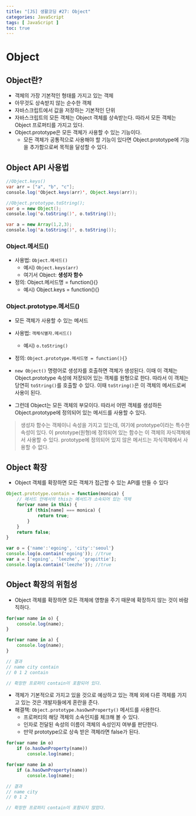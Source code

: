 ```yaml
---
title: "[JS] 생활코딩 #27: Object"
categories: JavaScript
tags: [ JavaScript ]
toc: true
---
```


# Object

## Object란?

- 객체의 가장 기본적인 형태를 가지고 있는 객체
- 아무것도 상속받지 않는 순수한 객체
- 자바스크립트에서 값을 저장하는 기본적인 단위
- 자바스크립트의 모든 객체는 Object 객체를 상속받는다. 따라서 모든 객체는 Object 프로퍼티를 가지고 있다.
- Object.prototype은 모든 객체가 사용할 수 있는 기능이다. 
  - 모든 객체가 공통적으로 사용해야 할 기능이 있다면 Object.prototype에 기능을 추가함으로써 목적을 달성할 수 있다.

 

## Object API 사용법

```java
//Object.keys()
var arr = ["a", "b", "c"];
console.log('Object.keys(arr)', Object.keys(arr));

//Object.prototype.toString();
var o = new Object();
console.log('o.toString()', o.toString());

var a = new Array(1,2,3);
console.log('a.toString()', o.toString());
```

### Object.메서드()

- 사용법: `Object.메서드()`
  - 예시) `Object.keys(arr)`
  - 여기서 Object: **생성자 함수**
- 정의: Object.메서드명 = function(){}
  - 예시) Object.keys = function(){}

### Object.prototype.메서드()

- 모든 객체가 사용할 수 있는 메서드

- 사용법: `객체식별자.메서드()`
  - 예시) `o.toString()`
- 정의: `Object.prototype.메서드명 = function(){}`

- `new Object()` 명령어로 생성자를 호출하면 객체가 생성된다. 이때 이 객체는 Object.prototype 속성에 저장되어 있는 객체를 원형으로 한다. 따라서 이 객체는  당연히 `toString()`를 호출할 수 있다. 이때 `toString()`은 이 객체의 메서드로써 사용이 된다. 
- 그런데 Object는 모든 객체의 부모이다. 따라서 어떤 객체를 생성하든 Object.prototype에 정의되어 있는 메서드를 사용할 수 있다.

> 생성자 함수는 객체이니 속성을 가지고 있는데, 여기에 prototype이라는 특수한 속성이 있다. 이 prototype(원형)에 정의되어 있는 함수는 이 객체의 자식객체에서 사용할 수 있다. prototype에 정의되어 있지 않은 메서드는 자식객체에서 사용할 수 없다.





## Object 확장

- Object 객체를 확장하면 모든 객체가 접근할 수 있는 API를 만들 수 있다

```javascript
Object.prototype.contain = function(monica) {
    // 메서드 안에서의 this는 메서드가 소속되어 있는 객체
    for(var name in this) {
        if (this[name] === monica) {
            return true;
        }
    }
    return false;
}

var o = {'name':'egoing', 'city':'seoul'}
console.log(o.contain('egoing')); //true
var a = ['egoing', 'leezhe', 'grapittie'];
console.log(a.contain('leezhe')); //true
```



## Object 확장의 위험성

- Object 객체를 확장하면 모든 객체에 영향을 주기 때문에 확장하지 않는 것이 바람직하다.

```javascript
for(var name in o) {
    console.log(name);
}

for(var name in a) {
    console.log(name);
}

// 결과
// name city contain
// 0 1 2 contain

// 확장한 프로퍼티 contain이 포함되어 있다. 
```

- 객체가 기본적으로 가지고 있을 것으로 예상하고 있는 객체 외에 다른 객체를 가지고 있는 것은 개발자들에게 혼란을 준다. 
- 해결책:  `Object.prototype.hasOwnProperty()` 메서드를 사용한다.
  - 프로퍼티의 해당 객체의 소속인지를 체크해 볼 수 있다.
  - 인자로 전달된 속성의 이름이 객체의 속성인지 여부를 판단한다. 
  - 만약 prototype으로 상속 받은 객체라면 false가 된다.

```javascript
for(var name in o)
    if (o.hasOwnProperty(name))
    	console.log(name);

for(var name in a)
    if (a.hasOwnProperty(name))
        console.log(name);

// 결과
// name city
// 0 1 2

// 확장한 프로퍼티 contain이 포함되지 않았다.
```

